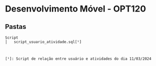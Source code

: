# Desenvolvimento Móvel - OPT120

## Pastas
```
Script
│   script_usuario_atividade.sql[¹]



[¹]: Script de relação entre usuário e atividades do dia 11/03/2024
```